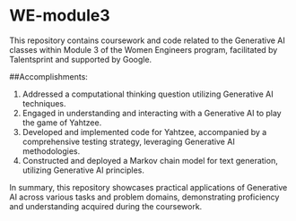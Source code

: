 # WE-module3
This repository contains coursework and code related to the Generative AI classes within Module 3 of the Women Engineers program, facilitated by Talentsprint and supported by Google.

##Accomplishments:
1. Addressed a computational thinking question utilizing Generative AI techniques.
2. Engaged in understanding and interacting with a Generative AI to play the game of Yahtzee.
3. Developed and implemented code for Yahtzee, accompanied by a comprehensive testing strategy, leveraging Generative AI methodologies.
4. Constructed and deployed a Markov chain model for text generation, utilizing Generative AI principles.

In summary, this repository showcases practical applications of Generative AI across various tasks and problem domains, demonstrating proficiency and understanding acquired during the coursework.
